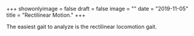 +++
showonlyimage = false
draft = false
image = ""
date  = "2019-11-05"
title = "Rectilinear Motion."
+++


The easiest gait to analyze is the rectilinear locomotion gait.
